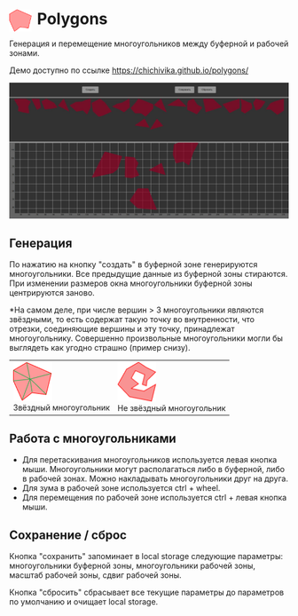 <h1>
<img src="public/polygon.png" width="40px" align= "left" style="margin-right: 10px"/>
Polygons
</h1>

Генерация и перемещение многоугольников между буферной и рабочей зонами.

Демо доступно по ссылке https://chichivika.github.io/polygons/

<img src="public/polygons-screen.jpg" width="700px"/>

## Генерация

По нажатию на кнопку "создать" в буферной зоне генерируются многоугольники. Все предыдущие данные из буферной зоны стираются. При изменении размеров окна многоугольники буферной зоны центрируются заново.

*На самом деле, при числе вершин > 3 многоугольники являются звёздными, то есть содержат такую точку во внутренности, что отрезки, соединяющие вершины и эту точку, принадлежат многоугольнику. Совершенно произвольные многоугольники могли бы выглядеть как угодно страшно (пример снизу).

<table>
    <tr>
        <td>
            <picture>
                <img src="public/star-polygon.png" style="margin-right: 10px" label="Звёздный многоугольник" width="70px"/>
                <figcaption>Звёздный многоугольник</figcaption>
            </picture>
        </td>
        <td>
            <picture>
                <img src="public/not-star-polygon.png" style="margin-right: 10px" label="Звёздный многоугольник" width="70px"/>
                <figcaption>Не звёздный многоугольник</figcaption>
            </picture>
        </td>
    </tr>
</table>

## Работа с многоугольниками
<ul>
    <li>
        Для перетаскивания многоугольников используется левая кнопка мыши. Многоугольники могут располагаться либо в буферной, либо в рабочей зонах. Можно накладывать многоугольники друг на друга.
    </li>
    <li>
        Для зума в рабочей зоне используется ctrl + wheel.
    </li>
    <li>
        Для перемещения по рабочей зоне используется ctrl + левая кнопка мыши.
    </li>
</ul>

## Сохранение / сброс
Кнопка "сохранить" запоминает в local storage следующие параметры: многоугольники буферной зоны, многоугольники рабочей зоны, масштаб рабочей зоны, сдвиг рабочей зоны.

Кнопка "сбросить" сбрасывает все текущие параметры до параметров по умолчанию и очищает local storage.